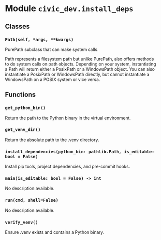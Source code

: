 # Module `civic_dev.install_deps`

## Classes

### `Path(self, *args, **kwargs)`

PurePath subclass that can make system calls.

Path represents a filesystem path but unlike PurePath, also offers
methods to do system calls on path objects. Depending on your system,
instantiating a Path will return either a PosixPath or a WindowsPath
object. You can also instantiate a PosixPath or WindowsPath directly,
but cannot instantiate a WindowsPath on a POSIX system or vice versa.

## Functions

### `get_python_bin()`

Return the path to the Python binary in the virtual environment.

### `get_venv_dir()`

Return the absolute path to the .venv directory.

### `install_dependencies(python_bin: pathlib.Path, is_editable: bool = False)`

Install pip tools, project dependencies, and pre-commit hooks.

### `main(is_editable: bool = False) -> int`

No description available.

### `run(cmd, shell=False)`

No description available.

### `verify_venv()`

Ensure .venv exists and contains a Python binary.
